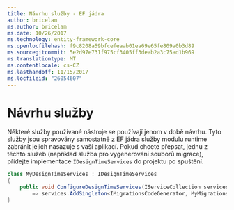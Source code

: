 ```yaml
---
title: Návrhu služby - EF jádra
author: bricelam
ms.author: bricelam
ms.date: 10/26/2017
ms.technology: entity-framework-core
ms.openlocfilehash: f9c8208a59bfcefeaab01ea69e65fe809a0b3d89
ms.sourcegitcommit: 5e2d97e731f975cf3405ff3deab2a3c75ad1b969
ms.translationtype: MT
ms.contentlocale: cs-CZ
ms.lasthandoff: 11/15/2017
ms.locfileid: "26054607"
---
```

<a name="design-time-services"></a>Návrhu služby
====================
Některé služby používané nástroje se používají jenom v době návrhu. Tyto služby jsou spravovány samostatně z EF jádra služby modulu runtime zabránit jejich nasazuje s vaší aplikací. Pokud chcete přepsat, jednu z těchto služeb (například služba pro vygenerování souborů migrace), přidejte implementace `IDesignTimeServices` do projektu po spuštění.

``` csharp
class MyDesignTimeServices : IDesignTimeServices
{
    public void ConfigureDesignTimeServices(IServiceCollection services)
        => services.AddSingleton<IMigrationsCodeGenerator, MyMigrationsCodeGenerator>()
}
```
